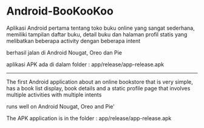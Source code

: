 # Android-BooKooKoo

Aplikasi Android pertama tentang toko buku online yang sangat sederhana, memiliki tampilan daftar buku, detail buku dan halaman profil statis yang melibatkan beberapa activity dengan beberapa intent

berhasil jalan di Android Nougat, Oreo dan Pie

aplikasi APK ada di dalam folder : app/release/app-release.apk

------------------------------------------------------------------------

The first Android application about an online bookstore that is very simple, has a book list display, book details and a static profile page that involves multiple activities with multiple intents

runs well on Android Nougat, Oreo and Pie'

The APK application is in the folder : app/release/app-release.apk
